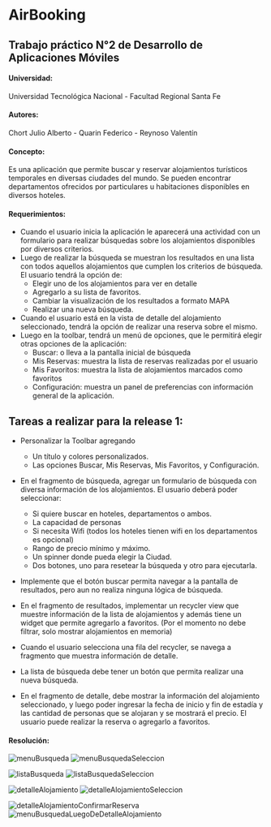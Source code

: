 # AirBooking

## Trabajo práctico N°2 de Desarrollo de Aplicaciones Móviles

#### Universidad:

Universidad Tecnológica Nacional - Facultad Regional Santa Fe

#### Autores: 

Chort Julio Alberto - Quarin Federico - Reynoso Valentín

#### Concepto:
  
Es una aplicación que permite buscar y reservar alojamientos turísticos temporales en diversas ciudades del mundo.
Se pueden encontrar departamentos ofrecidos por particulares u habitaciones disponibles en diversos hoteles. 

#### Requerimientos:

- Cuando el usuario inicia la aplicación le aparecerá una actividad con un formulario para realizar búsquedas sobre los alojamientos disponibles por diversos criterios.
- Luego de realizar la búsqueda se muestran los resultados en una lista con todos aquellos alojamientos que cumplen los criterios de búsqueda. El usuario tendrá la opción de:
  - Elegir uno de los alojamientos para ver en detalle
  - Agregarlo a su lista de favoritos.
  - Cambiar la visualización de los resultados a formato MAPA
  - Realizar una nueva búsqueda.
- Cuando el usuario está en la vista de detalle del alojamiento seleccionado, tendrá la opción de realizar una reserva sobre el mismo.
- Luego en la toolbar, tendrá un menú de opciones, que le permitirá elegir otras opciones de la aplicación:
  - Buscar: o lleva a la pantalla inicial de búsqueda
  - Mis Reservas: muestra la lista de reservas realizadas por el usuario
  - Mis Favoritos: muestra la lista de alojamientos marcados como favoritos
  - Configuración: muestra un panel de preferencias con información general de la aplicación.
  
## Tareas a realizar para la release 1:

- Personalizar la Toolbar agregando
  - Un título y colores personalizados.
  - Las opciones Buscar, Mis Reservas, Mis Favoritos, y Configuración.
  
- En el fragmento de búsqueda, agregar un formulario de búsqueda con diversa información de los alojamientos. El usuario deberá poder seleccionar:
  - Si quiere buscar en hoteles, departamentos o ambos.
  - La capacidad de personas
  - Si necesita Wifi (todos los hoteles tienen wifi en los departamentos es opcional)
  - Rango de precio mínimo y máximo.
  - Un spinner donde pueda elegir la Ciudad.
  - Dos botones, uno para resetear la búsqueda y otro para ejecutarla.
  
- Implemente que el botón buscar permita navegar a la pantalla de resultados, pero aun no realiza ninguna lógica de búsqueda.

- En el fragmento de resultados, implementar un recycler view que muestre información de la lista de alojamientos y además tiene un widget que permite agregarlo a favoritos. (Por el momento no debe filtrar, solo mostrar alojamientos en memoria)

- Cuando el usuario selecciona una fila del recycler, se navega a fragmento que muestra información de detalle. 

- La lista de búsqueda debe tener un botón que permita realizar una nueva búsqueda.

-  En el fragmento de detalle, debe mostrar la información del alojamiento seleccionado, y luego poder ingresar la fecha de inicio y fin de estadía y las cantidad de personas que se alojaran y se mostrará el precio. El usuario puede realizar la reserva o agregarlo a favoritos.

#### Resolución:

![menuBusqueda](https://user-images.githubusercontent.com/57647406/196050560-f70451c2-87ce-4418-b90d-921936393208.png)
![menuBusquedaSeleccion](https://user-images.githubusercontent.com/57647406/196050566-eaece0bd-2942-4dbb-941c-e3bbe7dee489.png)

![listaBusqueda](https://user-images.githubusercontent.com/57647406/196050577-9362b3af-cddd-413d-bf29-cce3b39c0559.png)
![listaBusquedaSeleccion](https://user-images.githubusercontent.com/57647406/196050579-54741539-3a46-4f0c-ab56-b5b2a8044483.png)

![detalleAlojamiento](https://user-images.githubusercontent.com/57647406/196050590-8962334d-cbd4-4f67-8d8a-7df712ded5a3.png)
![detalleAlojamientoSeleccion](https://user-images.githubusercontent.com/57647406/196050607-e734b4e1-d811-43a5-a001-9d169c948fce.png)

![detalleAlojamientoConfirmarReserva](https://user-images.githubusercontent.com/57647406/196050612-432aca24-dada-41bd-8c63-21b1eea59b41.png)
![menuBusquedaLuegoDeDetalleAlojamiento](https://user-images.githubusercontent.com/57647406/196050614-8c509818-5244-4946-a619-58d2d476571c.png)


